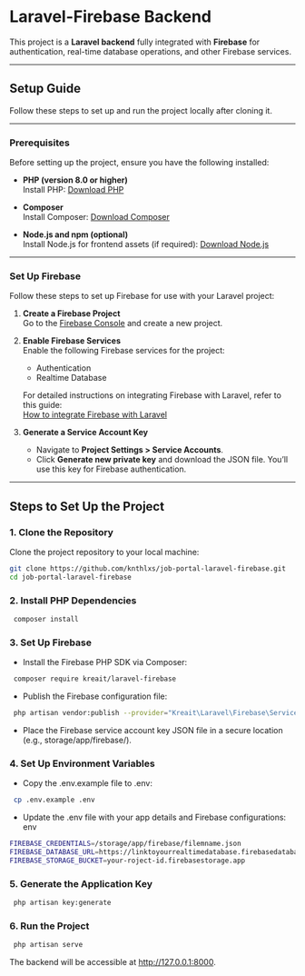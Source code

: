 # Laravel-Firebase Backend

This project is a **Laravel backend** fully integrated with **Firebase** for authentication, real-time database operations, and other Firebase services.

---

## Setup Guide

Follow these steps to set up and run the project locally after cloning it.

---

### Prerequisites

Before setting up the project, ensure you have the following installed:

- **PHP (version 8.0 or higher)**  
  Install PHP: [Download PHP](https://www.php.net/downloads.php)
  
- **Composer**  
  Install Composer: [Download Composer](https://getcomposer.org/download/)
  
- **Node.js and npm (optional)**  
  Install Node.js for frontend assets (if required): [Download Node.js](https://nodejs.org/)

---

### Set Up Firebase

Follow these steps to set up Firebase for use with your Laravel project:

1. **Create a Firebase Project**  
   Go to the [Firebase Console](https://console.firebase.google.com/) and create a new project.

2. **Enable Firebase Services**  
   Enable the following Firebase services for the project:
   - Authentication
   - Realtime Database

   For detailed instructions on integrating Firebase with Laravel, refer to this guide:  
   [How to integrate Firebase with Laravel](https://dev.to/aaronreddix/how-to-integrate-firebase-with-laravel-11-496j)

3. **Generate a Service Account Key**  
   - Navigate to **Project Settings > Service Accounts**.
   - Click **Generate new private key** and download the JSON file. You’ll use this key for Firebase authentication.

---

## Steps to Set Up the Project

### 1. Clone the Repository

Clone the project repository to your local machine:
```bash
git clone https://github.com/knthlxs/job-portal-laravel-firebase.git
cd job-portal-laravel-firebase 
```

### 2. Install PHP Dependencies

```bash
 composer install
```

### 3. Set Up Firebase

* Install the Firebase PHP SDK via Composer:
```bash
 composer require kreait/laravel-firebase
```

* Publish the Firebase configuration file:
```bash
 php artisan vendor:publish --provider="Kreait\Laravel\Firebase\ServiceProvider" --tag=config
``` 
* Place the Firebase service account key JSON file in a secure 
location (e.g., storage/app/firebase/).

### 4. Set Up Environment Variables

* Copy the .env.example file to .env:
```bash
 cp .env.example .env
```

* Update the .env file with your app details and Firebase configurations:
env
```bash
FIREBASE_CREDENTIALS=/storage/app/firebase/filemname.json
FIREBASE_DATABASE_URL=https://linktoyourrealtimedatabase.firebasedatabase.app/
FIREBASE_STORAGE_BUCKET=your-roject-id.firebasestorage.app
```
### 5. Generate the Application Key

```bash
 php artisan key:generate
```

### 6. Run the Project

```bash
 php artisan serve
```
The backend will be accessible at http://127.0.0.1:8000.